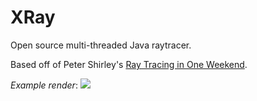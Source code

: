 # XRay
Open source multi-threaded Java raytracer.

Based off of Peter Shirley's [Ray Tracing in One Weekend](https://www.amazon.com/Ray-Tracing-Weekend-Minibooks-Book-ebook/dp/B01B5AODD8).

*Example render*:
![](http://imgur.com/C7aAxoQ)
